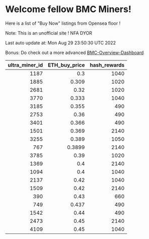# Welcome fellow BMC Miners!
Here is a list of "Buy Now" listings from Opensea floor !

Note: This is an unofficial site ! NFA DYOR

Last auto update at: Mon Aug 29 23:50:30 UTC 2022

Bonus: Do check out a more advanced [BMC-Overview-Dashboard](https://dune.com/defifunk/BMC-Overview-Dashboard)


|   ultra_miner_id |   ETH_buy_price |   hash_rewards |
|-----------------:|----------------:|---------------:|
|             1187 |          0.3    |           1040 |
|             1885 |          0.309  |           1020 |
|             2681 |          0.32   |           1020 |
|             3770 |          0.333  |           1040 |
|             3185 |          0.355  |            490 |
|             2753 |          0.36   |            490 |
|             3401 |          0.366  |            490 |
|             1501 |          0.369  |           2140 |
|             3255 |          0.389  |           1050 |
|              767 |          0.3899 |           2140 |
|             3785 |          0.39   |           1020 |
|             1369 |          0.4    |           2140 |
|             1094 |          0.4    |           1040 |
|             2137 |          0.42   |           1040 |
|             1509 |          0.42   |           2140 |
|              390 |          0.43   |            660 |
|              749 |          0.437  |            490 |
|             1542 |          0.44   |            490 |
|             2473 |          0.45   |           2140 |
|             4109 |          0.45   |           1040 |
